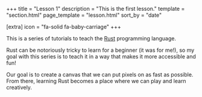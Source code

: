 +++
title = "Lesson 1"
description = "This is the first lesson."
template = "section.html"
page_template = "lesson.html"
sort_by = "date"

[extra]
icon = "fa-solid fa-baby-carriage"
+++

This is a series of tutorials to teach the [Rust](https://www.rust-lang.org/) programming language.

Rust can be notoriously tricky to learn for a beginner (it was for me!), so
my goal with this series is to teach it in a way that makes it more accessible
and fun!

Our goal is to create a canvas that we can put pixels on as fast as possible.
From there, learning Rust becomes a place where we can play and learn creatively.